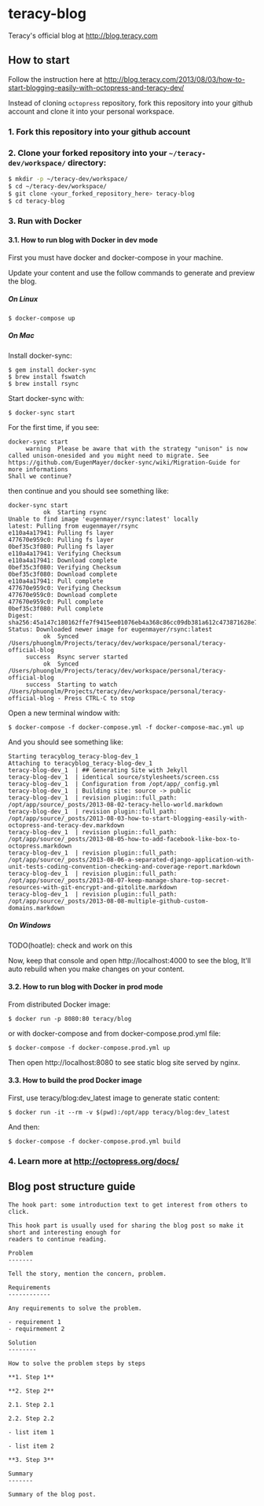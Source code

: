 # teracy-blog

Teracy's official blog at http://blog.teracy.com


## How to start

Follow the instruction here at
http://blog.teracy.com/2013/08/03/how-to-start-blogging-easily-with-octopress-and-teracy-dev/

Instead of cloning `octopress` repository, fork this repository into your github account and
clone it into your personal workspace.

### 1. Fork this repository into your github account

### 2. Clone your forked repository into your `~/teracy-dev/workspace/` directory:

  ``` bash
  $ mkdir -p ~/teracy-dev/workspace/
  $ cd ~/teracy-dev/workspace/
  $ git clone <your_forked_repository_here> teracy-blog
  $ cd teracy-blog
  ```
### 3. Run with Docker

#### 3.1. How to run blog with Docker in dev mode

First you must have docker and docker-compose in your machine.

Update your content and use the follow commands to generate and preview the blog.

##### On Linux

```
$ docker-compose up
```

##### On Mac

Install docker-sync:

```
$ gem install docker-sync
$ brew install fswatch
$ brew install rsync
```

Start docker-sync with:

```
$ docker-sync start
```

For the first time, if you see:

```
docker-sync start
     warning  Please be aware that with the strategy "unison" is now called unison-onesided and you might need to migrate. See https://github.com/EugenMayer/docker-sync/wiki/Migration-Guide for more informations
Shall we continue?
```

then continue and you should see something like:

```
docker-sync start
          ok  Starting rsync
Unable to find image 'eugenmayer/rsync:latest' locally
latest: Pulling from eugenmayer/rsync
e110a4a17941: Pulling fs layer
477670e959c0: Pulling fs layer
0bef35c3f080: Pulling fs layer
e110a4a17941: Verifying Checksum
e110a4a17941: Download complete
0bef35c3f080: Verifying Checksum
0bef35c3f080: Download complete
e110a4a17941: Pull complete
477670e959c0: Verifying Checksum
477670e959c0: Download complete
477670e959c0: Pull complete
0bef35c3f080: Pull complete
Digest: sha256:45a147c180162ffe7f9415ee01076eb4a368c86cc09db381a612c473871628e7
Status: Downloaded newer image for eugenmayer/rsync:latest
          ok  Synced /Users/phuonglm/Projects/teracy/dev/workspace/personal/teracy-official-blog
     success  Rsync server started
          ok  Synced /Users/phuonglm/Projects/teracy/dev/workspace/personal/teracy-official-blog
     success  Starting to watch /Users/phuonglm/Projects/teracy/dev/workspace/personal/teracy-official-blog - Press CTRL-C to stop
```


Open a new terminal window with:

```
$ docker-compose -f docker-compose.yml -f docker-compose-mac.yml up
```

And you should see something like:

```
Starting teracyblog_teracy-blog-dev_1
Attaching to teracyblog_teracy-blog-dev_1
teracy-blog-dev_1  | ## Generating Site with Jekyll
teracy-blog-dev_1  | identical source/stylesheets/screen.css 
teracy-blog-dev_1  | Configuration from /opt/app/_config.yml
teracy-blog-dev_1  | Building site: source -> public
teracy-blog-dev_1  | revision plugin::full_path: /opt/app/source/_posts/2013-08-02-teracy-hello-world.markdown
teracy-blog-dev_1  | revision plugin::full_path: /opt/app/source/_posts/2013-08-03-how-to-start-blogging-easily-with-octopress-and-teracy-dev.markdown
teracy-blog-dev_1  | revision plugin::full_path: /opt/app/source/_posts/2013-08-05-how-to-add-facebook-like-box-to-octopress.markdown
teracy-blog-dev_1  | revision plugin::full_path: /opt/app/source/_posts/2013-08-06-a-separated-django-application-with-unit-tests-coding-convention-checking-and-coverage-report.markdown
teracy-blog-dev_1  | revision plugin::full_path: /opt/app/source/_posts/2013-08-07-keep-manage-share-top-secret-resources-with-git-encrypt-and-gitolite.markdown
teracy-blog-dev_1  | revision plugin::full_path: /opt/app/source/_posts/2013-08-08-multiple-github-custom-domains.markdown
```

##### On Windows
TODO(hoatle): check and work on this


Now, keep that console and open http://localhost:4000 to see the blog, It'll auto rebuild when you 
make changes on your content.

#### 3.2. How to run blog with Docker in prod mode

From distributed Docker image:

```
$ docker run -p 8080:80 teracy/blog
```

or with docker-compose and from docker-compose.prod.yml file:

```
$ docker-compose -f docker-compose.prod.yml up
```

Then open http://localhost:8080 to see static blog site served by nginx.

#### 3.3. How to build the prod Docker image

First, use teracy/blog:dev_latest image to generate static content:

```
$ docker run -it --rm -v $(pwd):/opt/app teracy/blog:dev_latest
```

And then:

```
$ docker-compose -f docker-compose.prod.yml build
```


### 4. Learn more at http://octopress.org/docs/

## Blog post structure guide

```
The hook part: some introduction text to get interest from others to click.

This hook part is usually used for sharing the blog post so make it short and interesting enough for
readers to continue reading.

Problem
-------

Tell the story, mention the concern, problem.

Requirements
------------

Any requirements to solve the problem.

- requirement 1
- requirmement 2

Solution
--------

How to solve the problem steps by steps

**1. Step 1**

**2. Step 2**

2.1. Step 2.1

2.2. Step 2.2

- list item 1

- list item 2

**3. Step 3**

Summary
-------

Summary of the blog post.

```
